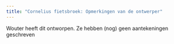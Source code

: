 ```yaml
---
title: "Cornelius fietsbroek: Opmerkingen van de ontwerper"
---
```


<Fixme>Wouter heeft dit ontworpen. Ze hebben (nog) geen aantekeningen geschreven</Fixme>

